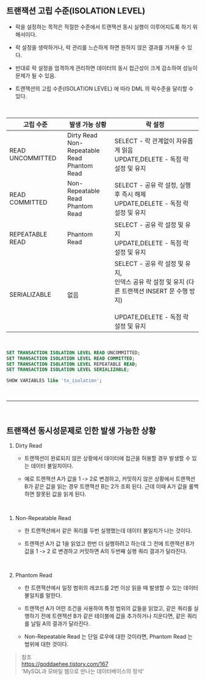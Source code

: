 ## 트랜잭션 고립 수준(ISOLATION LEVEL)

- 락을 설정하는 목적은 적절한 수준에서 트랜잭션 동시 실행이 이루어지도록 하기 위해서이다.

- 락 설정을 생략하거나, 락 관리를 느슨하게 하면 원하지 않은 결과를 가져올 수 있다.
- 반대로 락 설정을 엄격하게 관리하면 데이터의 동시 접근성이 크게 감소하여 성능이 문제가 될 수 있음.

- 트랜잭션의 고립 수준(ISOLATION LEVEL) 에 따라 DML 의 락수준을 달리할 수 있다.

<br>

| 고립 수준        | 발생 가능 상황                                        | 락 설정                                                                                                                                           |
| ---------------- | ----------------------------------------------------- | ------------------------------------------------------------------------------------------------------------------------------------------------- |
| READ UNCOMMITTED | Dirty Read <br> Non-Repeatable Read <br> Phantom Read | SELECT - 락 관계없이 자유롭게 읽음 <br> UPDATE,DELETE - 독점 락 설정 및 유지                                                                      |
| READ COMMITTED   | Non-Repeatable Read <br> Phantom Read                 | SELECT - 공유 락 설정, 실행 후 즉시 해제 <br> UPDATE,DELETE - 독점 락 설정 및 유지                                                                |
| REPEATABLE READ  | Phantom Read                                          | SELECT - 공유 락 설정 및 유지 <br> UPDATE,DELETE - 독점 락 설정 및 유지                                                                           |
| SERIALIZABLE     | 없음                                                  | SELECT - 공유 락 설정 및 유지, <br> 인덱스 공유 락 설정 및 유지 (다른 트랜잭션 INSERT 문 수행 방지) <br><br> UPDATE,DELETE - 독점 락 설정 및 유지 |

<br>

```sql
SET TRANSACTION ISOLATION LEVEL READ UNCOMMITTED;
SET TRANSACTION ISOLATION LEVEL READ COMMITTED;
SET TRANSACTION ISOLATION LEVEL REPEATABLE READ;
SET TRANSACTION ISOLATION LEVEL SERIALIZABLE;

SHOW VARIABLES like 'tx_isolation';
```

<br>

---

<br>

## 트랜잭션 동시성문제로 인한 발생 가능한 상황

1. Dirty Read

   - 트랜잭션이 완료되지 않은 상황에서 데이터에 접근을 허용할 경우 발생할 수 있는 데이터 불일치이다.

   - 예로 트랜잭션 A가 값을 1 -> 2로 변경하고, 커밋하지 않은 상황에서 트랜잭션 B가 같은 값을 읽는 경우 트랜잭션 B는 2가 조회 된다. 근데 이때 A가 값을 롤백하면 잘못된 값을 읽게 된다.

<br>

1. Non-Repeatable Read

   - 한 트랜잭션에서 같은 쿼리를 두번 실행했는데 데이터 불일치가 나는 것이다.

   - 트랜잭션 A가 값 1을 읽었고 한번 더 실행하려고 하는데 그 전에 트랜잭션 B가 값을 1 -> 2 로 변경하고 커밋하면 A의 두번째 실행 쿼리 결과가 달라진다.

<br>

2. Phantom Read

   - 한 트랜잭션에서 일정 범위의 레코드를 2번 이상 읽을 때 발생할 수 있는 데이터 불일치를 말한다.

   - 트랜잭션 A가 어떤 조건을 사용하여 특정 범위의 값들을 읽었고, 같은 쿼리를 실행하기 전에 트랜잭션 B가 같은 테이블에 값을 추가하거나 지운다면, 같은 쿼리를 날릴 A의 결과가 달라진다.

   - Non-Repeatable Read 는 단일 로우에 대한 것이라면, Phantom Read 는 범위에 대한 것이다.

> 참조 <br> https://goddaehee.tistory.com/167 <br> 'MySQL과 모바일 웹으로 만나는 데이터베이스의 정석'
